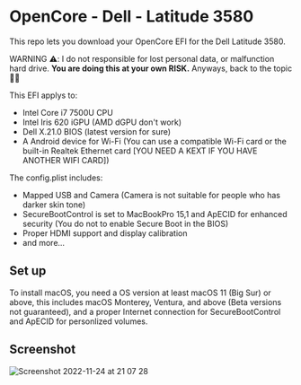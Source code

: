# OpenCore - Dell - Latitude 3580
This repo lets you download your OpenCore EFI for the Dell Latitude 3580.

WARNING ⚠️: I  do not responsible for lost personal data, or malfunction hard drive. **You are doing this at your own RISK.**
Anyways, back to the topic 💁‍♂️

This EFI applys to:
- Intel Core i7 7500U CPU
- Intel Iris 620 iGPU (AMD dGPU don't work)
- Dell X.21.0 BIOS (latest version for sure)
- A Android device for Wi-Fi (You can use a compatible Wi-Fi card or the built-in Realtek Ethernet card [YOU NEED A KEXT IF YOU HAVE ANOTHER WIFI CARD])

The config.plist includes:
- Mapped USB and Camera (Camera is not suitable for people who has darker skin tone)
- SecureBootControl is set to MacBookPro 15,1 and ApECID for enhanced security (You do not to enable Secure Boot in the BIOS)
- Proper HDMI support and display calibration
- and more...

## Set up
To install macOS, you need a OS version at least macOS 11 (Big Sur) or above, this includes macOS Monterey, Ventura, and above (Beta versions not guaranteed), and a proper Internet connection for SecureBootControl and ApECID for personlized volumes.

## Screenshot
![Screenshot 2022-11-24 at 21 07 28](https://user-images.githubusercontent.com/97381104/203803987-6c35ce12-0772-4312-9652-f59a3ae50ea9.png)
